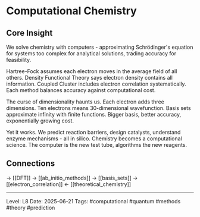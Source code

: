 # Computational Chemistry

## Core Insight
We solve chemistry with computers - approximating Schrödinger's equation for systems too complex for analytical solutions, trading accuracy for feasibility.

Hartree-Fock assumes each electron moves in the average field of all others. Density Functional Theory says electron density contains all information. Coupled Cluster includes electron correlation systematically. Each method balances accuracy against computational cost.

The curse of dimensionality haunts us. Each electron adds three dimensions. Ten electrons means 30-dimensional wavefunction. Basis sets approximate infinity with finite functions. Bigger basis, better accuracy, exponentially growing cost.

Yet it works. We predict reaction barriers, design catalysts, understand enzyme mechanisms - all in silico. Chemistry becomes a computational science. The computer is the new test tube, algorithms the new reagents.

## Connections
→ [[DFT]]
→ [[ab_initio_methods]]
→ [[basis_sets]]
→ [[electron_correlation]]
← [[theoretical_chemistry]]

---
Level: L8
Date: 2025-06-21
Tags: #computational #quantum #methods #theory #prediction